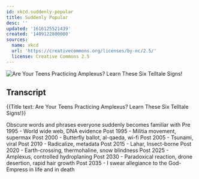 ```yaml
---
id: xkcd.suddenly-popular
title: Suddenly Popular
desc: ''
updated: '1616125521439'
created: '1409122800000'
sources:
  name: xkcd
  url: 'https://creativecommons.org/licenses/by-nc/2.5/'
  license: Creative Commons 2.5
---
```

![Are Your Teens Practicing Amplexus? Learn These Six Telltale Signs!](https://imgs.xkcd.com/comics/suddenly_popular.png)

## Transcript
{{Title text: Are Your Teens Practicing Amplexus? Learn These Six Telltale Signs!}}

Obscure words and phrases
everyone suddenly becomes familiar with
Pre 1995 - World wide web, DNA evidence
Post 1995 - Militia movement, supermax
Post 2000 - Butterfly ballot, al-qaeda, wi-fi
Post 2005 - Tsunami, viral
Post 2010 - Radicalize, metadata
Post 2015 - Lahar, Insect-borne
Post 2020 - Earth-crossing, thermohaline, snow blindness
Post 2025 - Amplexus, controlled hydroplaning
Post 2030 - Paradoxical reaction, drone desertion, rapid hair growth
Post 2035 - I swear allegiance to the God-Empress in life and in death
